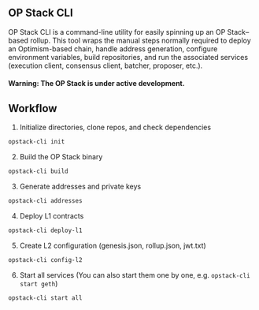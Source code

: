 ## OP Stack CLI
OP Stack CLI is a command-line utility for easily spinning up an OP Stack–based rollup. This tool wraps the manual steps normally required to deploy an Optimism-based chain, handle address generation, configure environment variables, build repositories, and run the associated services (execution client, consensus client, batcher, proposer, etc.).

#### Warning: The OP Stack is under active development. 

## Workflow
1. Initialize directories, clone repos, and check dependencies
```bash
opstack-cli init
```

2. Build the OP Stack binary
```bash
opstack-cli build
```

3. Generate addresses and private keys
```bash
opstack-cli addresses
```

4. Deploy L1 contracts
```bash
opstack-cli deploy-l1
```

5. Create L2 configuration (genesis.json, rollup.json, jwt.txt)
```bash
opstack-cli config-l2
```

6. Start all services
(You can also start them one by one, e.g. `opstack-cli start geth`)
```bash
opstack-cli start all
```
